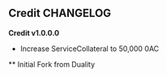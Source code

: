 **Credit CHANGELOG**
-------------------------

**Credit v1.0.0.0**

* Increase ServiceCollateral to 50,000 0AC

** Initial Fork from Duality
